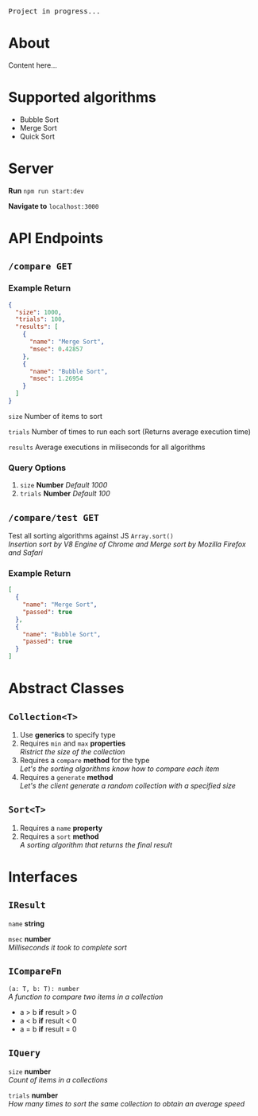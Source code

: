 <pre>Project in progress...</pre>

# About

Content here...

# Supported algorithms

- Bubble Sort
- Merge Sort
- Quick Sort

# Server

**Run** `npm run start:dev`

**Navigate to** `localhost:3000`

# API Endpoints

## `/compare GET`

### Example Return

```json
{
  "size": 1000,
  "trials": 100,
  "results": [
    {
      "name": "Merge Sort",
      "msec": 0.42857
    },
    {
      "name": "Bubble Sort",
      "msec": 1.26954
    }
  ]
}
```

`size` Number of items to sort

`trials` Number of times to run each sort (Returns average execution time)

`results` Average executions in miliseconds for all algorithms

### Query Options

1. `size` **Number** _Default 1000_
2. `trials` **Number** _Default 100_

## `/compare/test GET`

Test all sorting algorithms against JS `Array.sort()`  
_Insertion sort by V8 Engine of Chrome and Merge sort by Mozilla Firefox and Safari_

### Example Return

```json
[
  {
    "name": "Merge Sort",
    "passed": true
  },
  {
    "name": "Bubble Sort",
    "passed": true
  }
]
```

# Abstract Classes

## `Collection<T>`

1. Use **generics** to specify type
2. Requires `min` and `max` **properties**  
_Ristrict the size of the collection_  
3. Requires a `compare` **method** for the type  
_Let's the sorting algorithms know how to compare each item_  
4. Requires a `generate` **method**  
_Let's the client generate a random collection with a specified size_  

## `Sort<T>`
1. Requires a `name` **property**
2. Requires a `sort` **method**  
_A sorting algorithm that returns the final result_

# Interfaces

## `IResult`
`name` **string**  
  
`msec` **number**  
_Milliseconds it took to complete sort_

## `ICompareFn`
`(a: T, b: T): number`  
_A function to compare two items in a collection_  
- a > b **if** result > 0
- a < b **if** result < 0
- a = b **if** result = 0

## `IQuery`
`size` **number**   
_Count of items in a collections_  
  
`trials` **number**  
_How many times to sort the same collection to obtain an average speed_

